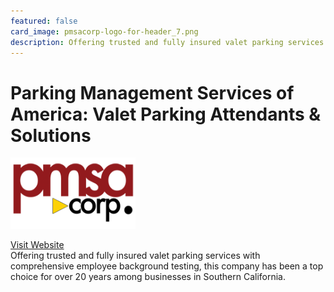 ```yaml
---
featured: false
card_image: pmsacorp-logo-for-header_7.png
description: Offering trusted and fully insured valet parking services with comprehensive employee background testing, this company has been a top choice for over 20 years among businesses in Southern California.
---
```


# Parking Management Services of America: Valet Parking Attendants & Solutions
<img src="pmsacorp-logo-for-header_7.png" alt="Logo" style="max-width: 200px; height: auto;">

<a href="https://pmsacorp.com/">Visit Website</a>  
Offering trusted and fully insured valet parking services with comprehensive employee background testing, this company has been a top choice for over 20 years among businesses in Southern California.
